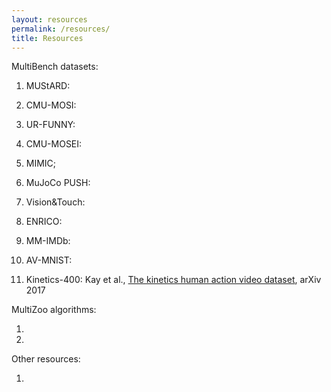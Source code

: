 ```yaml
---
layout: resources
permalink: /resources/
title: Resources
---
```


MultiBench datasets:

1. MUStARD: 

2. CMU-MOSI:

3. UR-FUNNY:

4. CMU-MOSEI:

5. MIMIC;

6. MuJoCo PUSH:

7. Vision&Touch:

8. ENRICO:

9. MM-IMDb:

10. AV-MNIST:

11. Kinetics-400: Kay et al., [The kinetics human action video dataset](https://arxiv.org/abs/1705.06950), arXiv 2017

MultiZoo algorithms:

1.

2.

Other resources:

1. 
